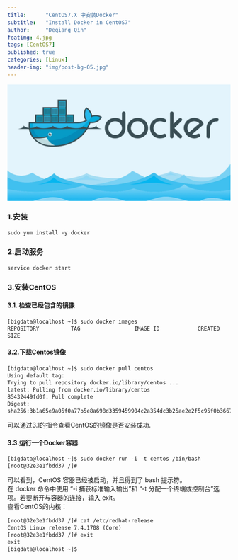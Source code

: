 ```yaml
---
title:      "CentOS7.X 中安装Docker"
subtitle:   "Install Docker in CentOS7"
author:     "Deqiang Qin"
featimg: 4.jpg
tags: [CentOS7]
published: true
categories: [Linux]
header-img: "img/post-bg-05.jpg"
---
```



<div align="center">
<img src="/img/post-docker-logo.jpeg" align="center" alt="">
</div>

### 1.安装
```
sudo yum install -y docker
```
### 2.启动服务
```
service docker start
```

### 3.安装CentOS
#### 3.1. 检查已经包含的镜像
```
[bigdata@localhost ~]$ sudo docker images
REPOSITORY          TAG                 IMAGE ID            CREATED             SIZE

```
#### 3.2.下载Centos镜像
```
[bigdata@localhost ~]$ sudo docker pull centos
Using default tag:
Trying to pull repository docker.io/library/centos ...
latest: Pulling from docker.io/library/centos
85432449fd0f: Pull complete
Digest: sha256:3b1a65e9a05f0a77b5e8a698d3359459904c2a354dc3b25ae2e2f5c95f0b3667

```
可以通过3.1的指令查看CentOS的镜像是否安装成功.

#### 3.3.运行一个Docker容器
```
[bigdata@localhost ~]$ sudo docker run -i -t centos /bin/bash
[root@32e3e1fbdd37 /]#
```
可以看到，CentOS 容器已经被启动，并且得到了 bash 提示符。<br>
在 docker 命令中使用 “-i 捕获标准输入输出”和 “-t 分配一个终端或控制台”选项。若要断开与容器的连接，输入 exit。
<br>
查看CentOS的内核：
```
[root@32e3e1fbdd37 /]# cat /etc/redhat-release
CentOS Linux release 7.4.1708 (Core)
[root@32e3e1fbdd37 /]# exit
exit
[bigdata@localhost ~]$
```
